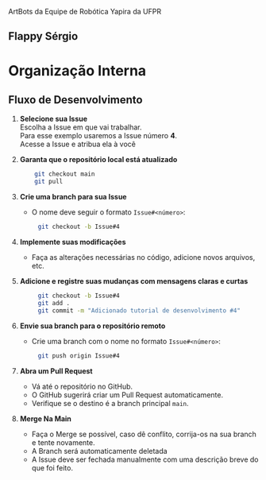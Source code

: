  ArtBots da Equipe de Robótica Yapira da UFPR
## Flappy Sérgio 

# Organização Interna
## Fluxo de Desenvolvimento

1. **Selecione sua Issue**  
   Escolha a Issue em que vai trabalhar.  
   Para esse exemplo usaremos a Issue número **4**.  
   Acesse a Issue e atribua ela à você

2. **Garanta que o repositório local está atualizado**
    ```bash
        git checkout main
        git pull
    ```

3. **Crie uma branch para sua Issue**  
   - O nome deve seguir o formato `Issue#<número>`:  
   ```bash
        git checkout -b Issue#4
   ```

4. **Implemente suas modificações**  
   - Faça as alterações necessárias no código, adicione novos arquivos, etc.

5. **Adicione e registre suas mudanças com mensagens claras e curtas**  
   ```bash
        git checkout -b Issue#4
        git add .  
        git commit -m "Adicionado tutorial de desenvolvimento #4"  
   ```

6. **Envie sua branch para o repositório remoto**  
   - Crie uma branch com o nome no formato `Issue#<número>`:  
   ```bash
        git push origin Issue#4  
   ```

7. **Abra um Pull Request**  
   - Vá até o repositório no GitHub.  
   - O GitHub sugerirá criar um Pull Request automaticamente.  
   - Verifique se o destino é a branch principal `main`.  

8. **Merge Na Main**
   - Faça o Merge se possível, caso dê conflito, corrija-os na sua branch e tente novamente.  
   - A Branch será automaticamente deletada  
   - A Issue deve ser fechada manualmente com uma descrição breve do que foi feito.  
